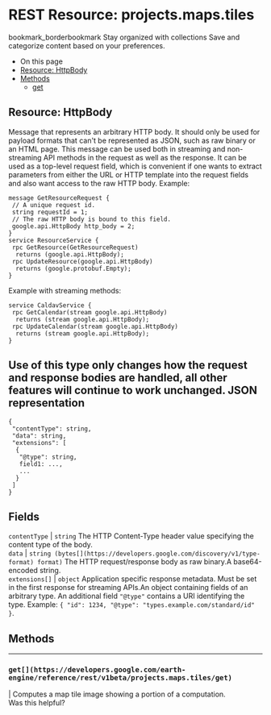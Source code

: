  
#  REST Resource: projects.maps.tiles
bookmark_borderbookmark Stay organized with collections  Save and categorize content based on your preferences.
  * On this page
  * [Resource: HttpBody](https://developers.google.com/earth-engine/reference/rest/v1beta/projects.maps.tiles#resource:-httpbody)
  * [Methods](https://developers.google.com/earth-engine/reference/rest/v1beta/projects.maps.tiles#methods)
    * [get](https://developers.google.com/earth-engine/reference/rest/v1beta/projects.maps.tiles#get)


## Resource: HttpBody
Message that represents an arbitrary HTTP body. It should only be used for payload formats that can't be represented as JSON, such as raw binary or an HTML page.
This message can be used both in streaming and non-streaming API methods in the request as well as the response.
It can be used as a top-level request field, which is convenient if one wants to extract parameters from either the URL or HTTP template into the request fields and also want access to the raw HTTP body.
Example:
```
message GetResourceRequest {
 // A unique request id.
 string requestId = 1;
 // The raw HTTP body is bound to this field.
 google.api.HttpBody http_body = 2;
}
service ResourceService {
 rpc GetResource(GetResourceRequest)
  returns (google.api.HttpBody);
 rpc UpdateResource(google.api.HttpBody)
  returns (google.protobuf.Empty);
}

```

Example with streaming methods:
```
service CaldavService {
 rpc GetCalendar(stream google.api.HttpBody)
  returns (stream google.api.HttpBody);
 rpc UpdateCalendar(stream google.api.HttpBody)
  returns (stream google.api.HttpBody);
}

```

Use of this type only changes how the request and response bodies are handled, all other features will continue to work unchanged.
JSON representation  
---  
```
{
 "contentType": string,
 "data": string,
 "extensions": [
  {
   "@type": string,
   field1: ...,
   ...
  }
 ]
}
```
  
Fields  
---  
`contentType` |  `string` The HTTP Content-Type header value specifying the content type of the body.  
`data` |  `string (bytes[](https://developers.google.com/discovery/v1/type-format) format)` The HTTP request/response body as raw binary.A base64-encoded string.  
`extensions[]` |  `object` Application specific response metadata. Must be set in the first response for streaming APIs.An object containing fields of an arbitrary type. An additional field `"@type"` contains a URI identifying the type. Example: `{ "id": 1234, "@type": "types.example.com/standard/id" }`.  
## Methods  
---  
### `get[](https://developers.google.com/earth-engine/reference/rest/v1beta/projects.maps.tiles/get)`
|  Computes a map tile image showing a portion of a computation.  
Was this helpful?
